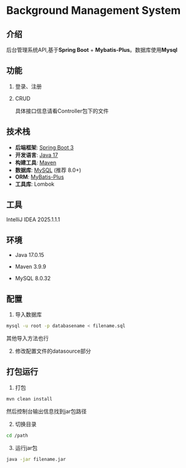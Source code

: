 # Background Management System

## 介绍

后台管理系统API,基于**Spring Boot** + **Mybatis-Plus**。数据库使用**Mysql**

## 功能

1. 登录、注册

2. CRUD

   具体接口信息请看Controller包下的文件

## 技术栈

- **后端框架**: [Spring Boot 3](https://spring.io/projects/spring-boot)
- **开发语言**: [Java 17](https://www.oracle.com/java/technologies/javase/jdk17-archive-downloads.html)
- **构建工具**: [Maven](https://maven.apache.org/)
- **数据库**: [MySQL](https://www.mysql.com/) (推荐 8.0+)
- **ORM**: [MyBatis-Plus](https://baomidou.com/)
- **工具库**: Lombok

## 工具

IntelliJ IDEA 2025.1.1.1

## 环境

- Java 17.0.15

- Maven 3.9.9

- MySQL 8.0.32

## 配置

1. 导入数据库

```sh
mysql -u root -p databasename < filename.sql
```
其他导入方法也行

2. 修改配置文件的datasource部分

## 打包运行

1. 打包

```sh
mvn clean install
```

然后控制台输出信息找到jar包路径

2. 切换目录

```sh
cd /path
```

3. 运行jar包
```sh
java -jar filename.jar
```

   
